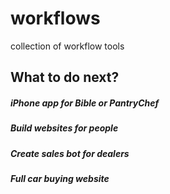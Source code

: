 # workflows
collection of workflow tools


## What to do next?
##### iPhone app for Bible or PantryChef
##### Build websites for people
##### Create sales bot for dealers
##### Full car buying website 